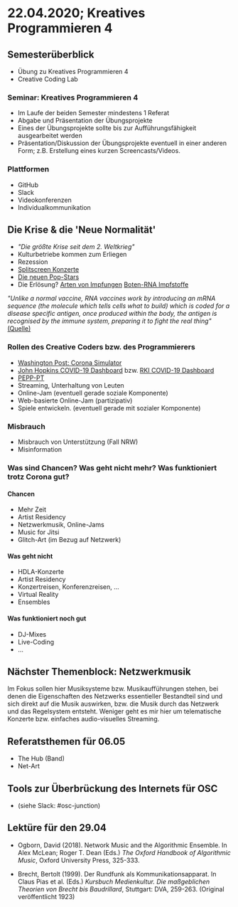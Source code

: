 # 22.04.2020; Kreatives Programmieren 4

## Semesterüberblick

* Übung zu Kreatives Programmieren 4
* Creative Coding Lab

### Seminar: Kreatives Programmieren 4

* Im Laufe der beiden Semester mindestens 1 Referat
* Abgabe und Präsentation der Übungsprojekte
* Eines der Übungsprojekte sollte bis zur Aufführungsfähigkeit ausgearbeitet werden
* Präsentation/Diskussion der Übungsprojekte eventuell in einer anderen Form; z.B. Erstellung eines kurzen Screencasts/Videos.

### Plattformen

* GitHub
* Slack
* Videokonferenzen
* Individualkommunikation


## Die Krise & die 'Neue Normalität'

* *"Die größte Krise seit dem 2. Weltkrieg"*
* Kulturbetriebe kommen zum Erliegen
* Rezession
* [Splitscreen Konzerte](https://www.deutschlandfunk.de/media/thumbs/2/2b9aca9540d813a00a94222f9cb3f3a7v1_max_755x425_b3535db83dc50e27c1bb1392364c95a2.jpg)
* [Die neuen Pop-Stars](https://www.yahoo.com/lifestyle/dr-anthony-fauci-merchandise-222024228.html)
* Die Erlösung? [Arten von Impfungen](https://das-immunsystem.de/impfungen/arten-von-impfungen/) [Boten-RNA Impfstoffe](https://www.youtube.com/watch?v=TwAZXnaMzzE)

*"Unlike a normal vaccine, RNA vaccines work by introducing an mRNA sequence (the molecule which tells cells what to build) which is coded for a disease specific antigen, once produced within the body, the antigen is recognised by the immune system, preparing it to fight the real thing"* [(Quelle)](https://www.phgfoundation.org/briefing/rna-vaccines)

### Rollen des Creative Coders bzw. des Programmierers

* [Washington Post: Corona Simulator](https://www.washingtonpost.com/graphics/2020/world/corona-simulator/)
* [John Hopkins COVID-19 Dashboard](https://coronavirus.jhu.edu/map.html) bzw. [RKI COVID-19 Dashboard](https://experience.arcgis.com/experience/478220a4c454480e823b17327b2bf1d4)
* [PEPP-PT](https://www.pepp-pt.org/)
* Streaming, Unterhaltung von Leuten
* Online-Jam (eventuell gerade soziale Komponente)
* Web-basierte Online-Jam (partizipativ)
* Spiele entwickeln. (eventuell gerade mit sozialer Komponente)

### Misbrauch

* Misbrauch von Unterstützung (Fall NRW)
* Misinformation

### Was sind Chancen? Was geht nicht mehr? Was funktioniert trotz Corona gut?

#### Chancen

* Mehr Zeit
* Artist Residency
* Netzwerkmusik, Online-Jams
* Music for Jitsi
* Glitch-Art (im Bezug auf Netzwerk)

#### Was geht nicht

* HDLA-Konzerte
* Artist Residency
* Konzertreisen, Konferenzreisen, ...
* Virtual Reality
* Ensembles

#### Was funktioniert noch gut

* DJ-Mixes
* Live-Coding
* ...



## Nächster Themenblock: Netzwerkmusik

Im Fokus sollen hier Musiksysteme bzw. Musikaufführungen stehen, bei denen die Eigenschaften des Netzwerks essentieller Bestandteil sind und sich direkt auf die Musik auswirken, bzw. die Musik durch das Netzwerk und das Regelsystem entsteht. Weniger geht es mir hier um telematische Konzerte bzw. einfaches audio-visuelles Streaming.

## Referatsthemen für 06.05

* The Hub (Band)
* Net-Art

## Tools zur Überbrückung des Internets für OSC

* (siehe Slack: #osc-junction)

## Lektüre für den 29.04

* Ogborn, David (2018). Network Music and the Algorithmic Ensemble. In Alex McLean; Roger T. Dean (Eds.) *The Oxford Handbook of Algorithmic Music*, Oxford University Press, 325-333.

* Brecht, Bertolt (1999). Der Rundfunk als Kommunikationsapparat. In Claus Pias et al. (Eds.) *Kursbuch Medienkultur. Die maßgeblichen Theorien von Brecht bis Baudrillard*, Stuttgart: DVA, 259-263. (Original veröffentlicht 1923)